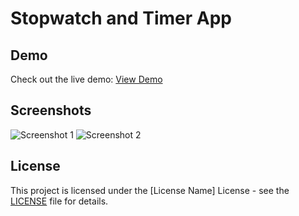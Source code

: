 # Stopwatch and Timer App


## Demo

Check out the live demo: [View Demo](https://my-timer-stopwatch.netlify.app/)

## Screenshots

![Screenshot 1](screenshots/screenshot1.png)
![Screenshot 2](screenshots/screenshot2.png)
<!-- Add more screenshots if needed -->

## License

This project is licensed under the [License Name] License - see the [LICENSE](LICENSE) file for details.
